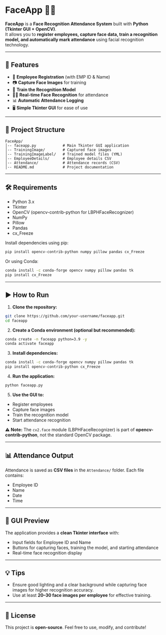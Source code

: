 # FaceApp 👤📸

**FaceApp** is a **Face Recognition Attendance System** built with **Python (Tkinter GUI + OpenCV)**.  
It allows you to **register employees, capture face data, train a recognition model, and automatically mark attendance** using facial recognition technology.

---

## 🚀 Features
- 📝 **Employee Registration** (with EMP ID & Name)  
- 📷 **Capture Face Images** for training  
- 🤖 **Train the Recognition Model**  
- 🧑‍💼 **Real-time Face Recognition** for attendance  
- 📊 **Automatic Attendance Logging**  
- 🖥️ **Simple Tkinter GUI** for ease of use  

---

## 📂 Project Structure
```
FaceApp/
│-- faceapp.py            # Main Tkinter GUI application
│-- TrainingImage/        # Captured face images
│-- TrainingImageLabel/   # Trained model files (YML)
│-- EmployeeDetails/      # Employee details CSV
│-- Attendance/           # Attendance records (CSV)
│-- README.md             # Project documentation
```

---

## 🛠️ Requirements
- Python 3.x  
- Tkinter  
- OpenCV (opencv-contrib-python for LBPHFaceRecognizer)  
- NumPy  
- Pillow  
- Pandas  
- cx_Freeze  

Install dependencies using pip:
```bash
pip install opencv-contrib-python numpy pillow pandas cx_Freeze
```

Or using Conda:
```bash
conda install -c conda-forge opencv numpy pillow pandas tk
pip install cx_Freeze
```

---

## ▶️ How to Run

1. **Clone the repository:**
```bash
git clone https://github.com/your-username/faceapp.git
cd faceapp
```

2. **Create a Conda environment (optional but recommended):**
```bash
conda create -n faceapp python=3.9 -y
conda activate faceapp
```

3. **Install dependencies:**
```bash
conda install -c conda-forge opencv numpy pillow pandas tk
pip install opencv-contrib-python cx_Freeze
```

4. **Run the application:**
```bash
python faceapp.py
```

5. **Use the GUI to:**
- Register employees  
- Capture face images  
- Train the recognition model  
- Start attendance recognition  

⚠️ **Note:** The `cv2.face` module (LBPHFaceRecognizer) is part of **opencv-contrib-python**, not the standard OpenCV package.

---

## 📊 Attendance Output
Attendance is saved as **CSV files** in the `Attendance/` folder. Each file contains:
- Employee ID  
- Name  
- Date  
- Time  

---

## 🎨 GUI Preview
The application provides a **clean Tkinter interface** with:
- Input fields for Employee ID and Name  
- Buttons for capturing faces, training the model, and starting attendance  
- Real-time face recognition display  

---

## 💡 Tips
- Ensure good lighting and a clear background while capturing face images for higher recognition accuracy.  
- Use at least **20–30 face images per employee** for effective training.  

---

## 📜 License
This project is **open-source**. Feel free to use, modify, and contribute!
